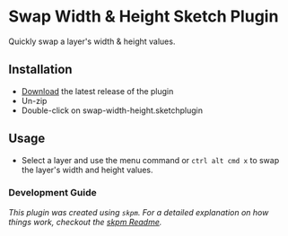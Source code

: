 # Swap Width & Height Sketch Plugin
Quickly swap a layer's width & height values.

## Installation

- [Download](../../releases/latest/download/swap-width-height.sketchplugin.zip) the latest release of the plugin
- Un-zip
- Double-click on swap-width-height.sketchplugin

## Usage
- Select a layer and use the menu command or `ctrl alt cmd x` to swap the layer's width and height values.

### Development Guide

_This plugin was created using `skpm`. For a detailed explanation on how things work, checkout the [skpm Readme](https://github.com/skpm/skpm/blob/master/README.md)._
